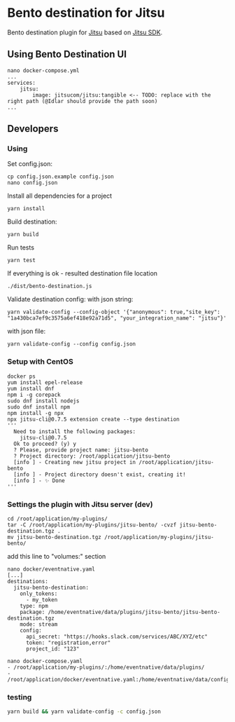 # Bento destination for Jitsu

Bento destination plugin for [Jitsu](https://jitsu.com)
based on [Jitsu SDK](https://github.com/jitsucom/jitsu-sdk).

## Using Bento Destination UI
```shell
nano docker-compose.yml
...
services:
    jitsu:
        image: jitsucom/jitsu:tangible <-- TODO: replace with the right path (@Idlar should provide the path soon)
...
```

## Developers  

### Using
Set config.json:
```shell
cp config.json.example config.json
nano config.json
```

Install all dependencies for a project
```shell
yarn install
```

Build destination:
```shell
yarn build
```

Run tests
```shell
yarn test
```

If everything is ok - resulted destination file location
```shell
./dist/bento-destination.js
```

Validate destination config:
with json string:
```shell
yarn validate-config --config-object '{"anonymous": true,"site_key": "1a430bca7ef9c3575a6ef418e92a71d5", "your_integration_name": "jitsu"}'
```
with json file:
```shell
yarn validate-config --config config.json
```

### Setup with CentOS
```shell
docker ps
yum install epel-release
yum install dnf
npm i -g corepack
sudo dnf install nodejs
sudo dnf install npm
npm install -g npx
npx jitsu-cli@0.7.5 extension create --type destination
'''
  Need to install the following packages:
    jitsu-cli@0.7.5
  Ok to proceed? (y) y
  ? Please, provide project name: jitsu-bento
  ? Project directory: /root/application/jitsu-bento
  [info ] - Creating new jitsu project in /root/application/jitsu-bento
  [info ] - Project directory doesn't exist, creating it!
  [info ] - ✨ Done
'''
```

### Settings the plugin with Jitsu server (dev)

```shell
cd /root/application/my-plugins/
tar -C /root/application/my-plugins/jitsu-bento/ -cvzf jitsu-bento-destination.tgz .
mv jitsu-bento-destination.tgz /root/application/my-plugins/jitsu-bento/
```

add this line to "volumes:" section
```shell
nano docker/eventnative.yaml
[...]
destinations:
  jitsu-bento-destination:
    only_tokens:
      - my_token
    type: npm
    package: /home/eventnative/data/plugins/jitsu-bento/jitsu-bento-destination.tgz
    mode: stream
    config:
      api_secret: "https://hooks.slack.com/services/ABC/XYZ/etc"
      token: "registration,error"
      project_id: "123"
```

```
nano docker-compose.yaml
- /root/application/my-plugins/:/home/eventnative/data/plugins/
- /root/application/docker/eventnative.yaml:/home/eventnative/data/config/eventnative.yaml
```

### testing
```bash
yarn build && yarn validate-config -c config.json
```
